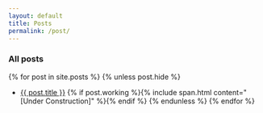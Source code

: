 ```yaml
---
layout: default
title: Posts
permalink: /post/
---
```


### All posts

{% for post in site.posts %}
{% unless post.hide %}
* [{{ post.title }}]({{post.url}}) 
{% if post.working %}{% include span.html content="[Under Construction]" %}{% endif %}
{% endunless %}
{% endfor %}